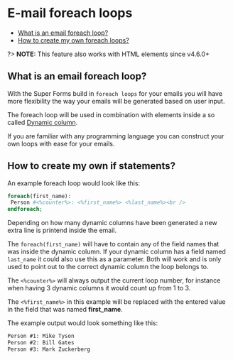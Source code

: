 # E-mail foreach loops

* [What is an email foreach loop?](#what-is-an-email-foreach-loop)
* [How to create my own foreach loops?](#how-to-create-my-own-foreach-loops)

?> **NOTE:** This feature also works with HTML elements since v4.6.0+

## What is an email foreach loop?

With the Super Forms build in `foreach loops` for your emails you will have more flexibility the way your emails will be generated based on user input.

The foreach loop will be used in combination with elements inside a so called [Dynamic column](columns).

If you are familiar with any programming language you can construct your own loops with ease for your emails.

## How to create my own if statements?

An example foreach loop would look like this:

```php
foreach(first_name):
 Person #<%counter%>: <%first_name%> <%last_name%><br />
endforeach;
```

Depending on how many dynamic columns have been generated a new extra line is printend inside the email.

The `foreach(first_name)` will have to contain any of the field names that was inside the dynamic column. If your dynamic column has a field named `last_name` it could also use this as a parameter. Both will work and is only used to point out to the correct dynamic column the loop belongs to.

The `<%counter%>` will always output the current loop number, for instance when having 3 dynamic columns it would count up from 1 to 3.

The `<%first_name%>` in this example will be replaced with the entered value in the field that was named **first_name**.

The example output would look something like this:

```html
Person #1: Mike Tyson
Person #2: Bill Gates
Person #3: Mark Zuckerberg
```
